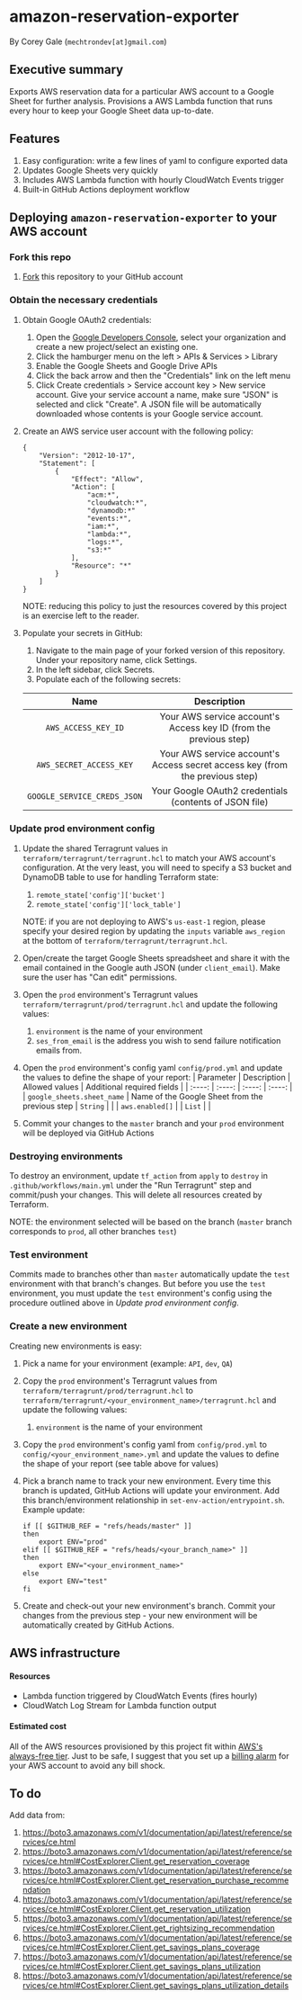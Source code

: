 # amazon-reservation-exporter

By Corey Gale (`mechtrondev[at]gmail.com`)

## Executive summary

Exports AWS reservation data for a particular AWS account to a Google Sheet for further analysis. Provisions a AWS Lambda function that runs every hour to keep your Google Sheet data up-to-date.

## Features

1. Easy configuration: write a few lines of yaml to configure exported data
1. Updates Google Sheets very quickly
1. Includes AWS Lambda function with hourly CloudWatch Events trigger
1. Built-in GitHub Actions deployment workflow

## Deploying `amazon-reservation-exporter` to your AWS account

### Fork this repo

1. [Fork](https://help.github.com/en/github/getting-started-with-github/fork-a-repo) this repository to your GitHub account

### Obtain the necessary credentials

1. Obtain Google OAuth2 credentials:
	1. Open the [Google Developers Console](https://console.developers.google.com/project), select your organization and create a new project/select an existing one.
	1. Click the hamburger menu on the left > APIs & Services > Library
	1. Enable the Google Sheets and Google Drive APIs
	1. Click the back arrow and then the "Credentials" link on the left menu
	1. Click Create credentials > Service account key > New service account. Give your service account a name, make sure "JSON" is selected and click "Create". A JSON file will be automatically downloaded whose contents is your Google service account.

1. Create an AWS service user account with the following policy:
	```
	{
		"Version": "2012-10-17",
		"Statement": [
			{
				"Effect": "Allow",
				"Action": [
					"acm:*",
					"cloudwatch:*",
					"dynamodb:*"
					"events:*",
					"iam:*",
					"lambda:*",
					"logs:*",
					"s3:*"
				],
				"Resource": "*"
			}
		]
	}
	```
	NOTE: reducing this policy to just the resources covered by this project is an exercise left to the reader.

1. Populate your secrets in GitHub:
	1. Navigate to the main page of your forked version of this repository. Under your repository name, click  Settings.
	1. In the left sidebar, click Secrets.
	1. Populate each of the following secrets:

	| Name | Description |
	| :----: | :----: |
	| `AWS_ACCESS_KEY_ID` | Your AWS service account's Access key ID (from the previous step) |
	| `AWS_SECRET_ACCESS_KEY` | Your AWS service account's Access secret access key (from the previous step) |
	| `GOOGLE_SERVICE_CREDS_JSON` | Your Google OAuth2 credentials (contents of JSON file) |

### Update prod environment config

1. Update the shared Terragrunt values in `terraform/terragrunt/terragrunt.hcl` to match your AWS account's configuration. At the very least, you will need to specify a S3 bucket and DynamoDB table to use for handling Terraform state:
	1. `remote_state['config']['bucket']`
	1. `remote_state['config']['lock_table']`

	NOTE: if you are not deploying to AWS's `us-east-1` region, please specify your desired region by updating the `inputs` variable `aws_region` at the bottom of `terraform/terragrunt/terragrunt.hcl`.
1. Open/create the target Google Sheets spreadsheet and share it with the email contained in the Google auth JSON (under `client_email`). Make sure the user has "Can edit" permissions.
1. Open the `prod` environment's Terragrunt values `terraform/terragrunt/prod/terragrunt.hcl` and update the following values:
	1. `environment` is the name of your environment
	1. `ses_from_email` is the address you wish to send failure notification emails from.
1. Open the `prod` environment's config yaml `config/prod.yml` and update the values to define the shape of your report:
	| Parameter | Description | Allowed values | Additional required fields |
	| :----: | :----: | :----: | :----: |
	| `google_sheets.sheet_name` | Name of the Google Sheet from the previous step | `String` |  |
	| `aws.enabled[]` |  | `List` |  |

1. Commit your changes to the `master` branch and your `prod` environment will be deployed via GitHub Actions

### Destroying environments

To destroy an environment, update `tf_action` from `apply` to `destroy` in `.github/workflows/main.yml` under the "Run Terragrunt" step and commit/push your changes. This will delete all resources created by Terraform.

NOTE: the environment selected will be based on the branch (`master` branch corresponds to `prod`, all other branches `test`)

### Test environment

Commits made to branches other than `master` automatically update the `test` environment with that branch's changes. But before you use the `test` environment, you must update the `test` environment's config using the procedure outlined above in *Update prod environment config*.

### Create a new environment

Creating new environments is easy:

1. Pick a name for your environment (example: `API`, `dev`, `QA`)
1. Copy the `prod` environment's Terragrunt values from `terraform/terragrunt/prod/terragrunt.hcl` to `terraform/terragrunt/<your_environment_name>/terragrunt.hcl` and update the following values:
	1. `environment` is the name of your environment 
1. Copy the `prod` environment's config yaml from `config/prod.yml` to `config/<your_environment_name>.yml` and update the values to define the shape of your report (see table above for values)
1. Pick a branch name to track your new environment. Every time this branch is updated, GitHub Actions will update your environment. Add this branch/environment relationship in `set-env-action/entrypoint.sh`. Example update:

	```
	if [[ $GITHUB_REF = "refs/heads/master" ]]
	then
		export ENV="prod"
	elif [[ $GITHUB_REF = "refs/heads/<your_branch_name>" ]]
	then
		export ENV="<your_environment_name>"
	else
		export ENV="test"
	fi
	```
1. Create and check-out your new environment's branch. Commit your changes from the previous step - your new environment will be automatically created by GitHub Actions.

## AWS infrastructure

#### Resources

- Lambda function triggered by CloudWatch Events (fires hourly)
- CloudWatch Log Stream for Lambda function output

#### Estimated cost

All of the AWS resources provisioned by this project fit within [AWS's always-free tier](https://aws.amazon.com/free/?all-free-tier.sort-by=item.additionalFields.SortRank&all-free-tier.sort-order=asc&awsf.Free%20Tier%20Types=tier%23always-free). Just to be safe, I suggest that you set up a [billing alarm](https://docs.aws.amazon.com/AmazonCloudWatch/latest/monitoring/monitor_estimated_charges_with_cloudwatch.html) for your AWS account to avoid any bill shock.

## To do

Add data from:

1. https://boto3.amazonaws.com/v1/documentation/api/latest/reference/services/ce.html
1. https://boto3.amazonaws.com/v1/documentation/api/latest/reference/services/ce.html#CostExplorer.Client.get_reservation_coverage
1. https://boto3.amazonaws.com/v1/documentation/api/latest/reference/services/ce.html#CostExplorer.Client.get_reservation_purchase_recommendation
1. https://boto3.amazonaws.com/v1/documentation/api/latest/reference/services/ce.html#CostExplorer.Client.get_reservation_utilization
1. https://boto3.amazonaws.com/v1/documentation/api/latest/reference/services/ce.html#CostExplorer.Client.get_rightsizing_recommendation
1. https://boto3.amazonaws.com/v1/documentation/api/latest/reference/services/ce.html#CostExplorer.Client.get_savings_plans_coverage
1. https://boto3.amazonaws.com/v1/documentation/api/latest/reference/services/ce.html#CostExplorer.Client.get_savings_plans_utilization
1. https://boto3.amazonaws.com/v1/documentation/api/latest/reference/services/ce.html#CostExplorer.Client.get_savings_plans_utilization_details
